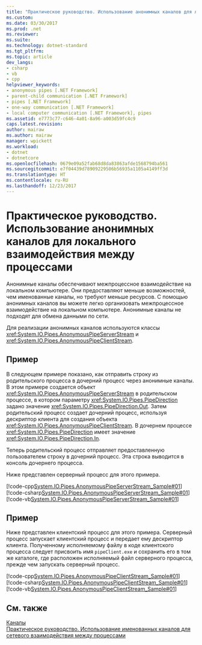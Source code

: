 ```yaml
---
title: "Практическое руководство. Использование анонимных каналов для локального взаимодействия между процессами"
ms.custom: 
ms.date: 03/30/2017
ms.prod: .net
ms.reviewer: 
ms.suite: 
ms.technology: dotnet-standard
ms.tgt_pltfrm: 
ms.topic: article
dev_langs:
- csharp
- vb
- cpp
helpviewer_keywords:
- anonymous pipes [.NET Framework]
- parent-child communication [.NET Framework]
- pipes [.NET Framework]
- one-way communication [.NET Framework]
- local computer communication [.NET Framework], pipes
ms.assetid: e7773c77-c646-4a01-8a96-a003d59fc4c9
caps.latest.revision: 
author: mairaw
ms.author: mairaw
manager: wpickett
ms.workload:
- dotnet
- dotnetcore
ms.openlocfilehash: 0679e09a52fab68d8da83863afde1568794ba561
ms.sourcegitcommit: e7f04439d78909229506b56935a1105a4149ff3d
ms.translationtype: HT
ms.contentlocale: ru-RU
ms.lasthandoff: 12/23/2017
---
```

# <a name="how-to-use-anonymous-pipes-for-local-interprocess-communication"></a>Практическое руководство. Использование анонимных каналов для локального взаимодействия между процессами
Анонимные каналы обеспечивают межпроцессное взаимодействие на локальном компьютере. Они предоставляют меньше возможностей, чем именованные каналы, но требуют меньше ресурсов. С помощью анонимных каналов вы можете легко организовать межпроцессное взаимодействие на локальном компьютере. Анонимные каналы не подходят для обмена данными по сети.  
  
 Для реализации анонимных каналов используются классы <xref:System.IO.Pipes.AnonymousPipeServerStream> и <xref:System.IO.Pipes.AnonymousPipeClientStream>.  
  
## <a name="example"></a>Пример  
 В следующем примере показано, как отправить строку из родительского процесса в дочерний процесс через анонимные каналы. В этом примере создается объект <xref:System.IO.Pipes.AnonymousPipeServerStream> в родительском процессе, в котором параметру <xref:System.IO.Pipes.PipeDirection> задано значение <xref:System.IO.Pipes.PipeDirection.Out>. Затем родительский процесс создает дочерний процесс, используя дескриптор клиента для создания объекта <xref:System.IO.Pipes.AnonymousPipeClientStream>. В дочернем процессе <xref:System.IO.Pipes.PipeDirection> имеет значение <xref:System.IO.Pipes.PipeDirection.In>.  
  
 Теперь родительский процесс отправляет предоставленную пользователем строку в дочерний процесс. Эта строка выводится в консоль дочернего процесса.  
  
 Ниже представлен серверный процесс для этого примера.  
  
 [!code-cpp[System.IO.Pipes.AnonymousPipeServerStream_Sample#01](../../../samples/snippets/cpp/VS_Snippets_CLR_System/system.IO.Pipes.AnonymousPipeServerStream_Sample/cpp/program.cpp#01)]
 [!code-csharp[System.IO.Pipes.AnonymousPipeServerStream_Sample#01](../../../samples/snippets/csharp/VS_Snippets_CLR_System/system.IO.Pipes.AnonymousPipeServerStream_Sample/cs/Program.cs#01)]
 [!code-vb[System.IO.Pipes.AnonymousPipeServerStream_Sample#01](../../../samples/snippets/visualbasic/VS_Snippets_CLR_System/system.IO.Pipes.AnonymousPipeServerStream_Sample/vb/program.vb#01)]  
  
## <a name="example"></a>Пример  
 Ниже представлен клиентский процесс для этого примера. Серверный процесс запускает клиентский процесс и передает ему дескриптор клиента. Полученному исполняемому файлу в коде клиентского процесса следует присвоить имя `pipeClient.exe` и сохранить его в том же каталоге, где расположен исполняемый файл серверного процесса, прежде чем запускать серверный процесс.  
  
 [!code-cpp[System.IO.Pipes.AnonymousPipeClientStream_Sample#01](../../../samples/snippets/cpp/VS_Snippets_CLR_System/system.IO.Pipes.AnonymousPipeClientStream_Sample/cpp/program.cpp#01)]
 [!code-csharp[System.IO.Pipes.AnonymousPipeClientStream_Sample#01](../../../samples/snippets/csharp/VS_Snippets_CLR_System/system.IO.Pipes.AnonymousPipeClientStream_Sample/cs/Program.cs#01)]
 [!code-vb[System.IO.Pipes.AnonymousPipeClientStream_Sample#01](../../../samples/snippets/visualbasic/VS_Snippets_CLR_System/system.IO.Pipes.AnonymousPipeClientStream_Sample/vb/program.vb#01)]  
  
## <a name="see-also"></a>См. также  
 [Каналы](../../../docs/standard/io/pipe-operations.md)  
 [Практическое руководство. Использование именованных каналов для сетевого взаимодействия между процессами](../../../docs/standard/io/how-to-use-named-pipes-for-network-interprocess-communication.md)
